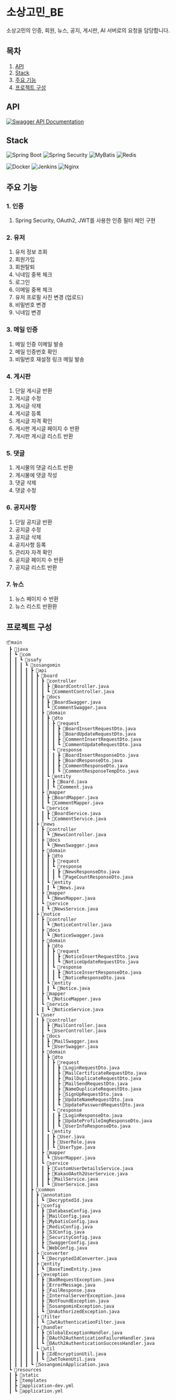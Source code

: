 # 소상고민_BE

소상고민의 인증, 회원, 뉴스, 공지, 게시판, AI 서버로의 요청을 담당합니다.

## 목차
1. [API](#API)
2. [Stack](#Stack)
3. [주요 기능](#주요-기능)
4. [프로젝트 구성](#프로젝트-구성)

## API
[![Swagger API Documentation](https://img.shields.io/badge/Swagger-API%20Docs-brightgreen?style=for-the-badge&logo=swagger)](https://apidev.sosangomin.com/swagger-ui/index.html#/)

## Stack
![Spring Boot](https://img.shields.io/badge/Spring%20Boot-6DB33F?style=for-the-badge&logo=spring-boot&logoColor=white)
![Spring Security](https://img.shields.io/badge/Spring%20Security-6DB33F?style=for-the-badge&logo=spring-security&logoColor=white)
![MyBatis](https://img.shields.io/badge/MyBatis-000000?style=for-the-badge&logo=mybatis&logoColor=white)
![Redis](https://img.shields.io/badge/Redis-DC382D?style=for-the-badge&logo=redis&logoColor=white)


![Docker](https://img.shields.io/badge/Docker-2496ED?style=for-the-badge&logo=docker&logoColor=white)
![Jenkins](https://img.shields.io/badge/Jenkins-D24939?style=for-the-badge&logo=jenkins&logoColor=white)
![Nginx](https://img.shields.io/badge/Nginx-009639?style=for-the-badge&logo=nginx&logoColor=white)

## 주요 기능

### 1. 인증
1. Spring Security, OAuth2, JWT를 사용한 인증 필터 체인 구현
### 2. 유저
1. 유저 정보 조회
2. 회원가입
3. 회원탈퇴
4. 닉네임 중복 체크
5. 로그인
6. 이메일 중복 체크
7. 유저 프로필 사진 변경 (업로드)
8. 비밀번호 변경
9. 닉네임 변경
### 3. 메일 인증
1. 메일 인증 이메일 발송
2. 메일 인증번호 확인
3. 비밀번호 재설정 링크 메일 발송
### 4. 게시판
1. 단일 게시글 반환
2. 게시글 수정
3. 게시글 삭제
4. 게시글 등록
5. 게시글 자격 확인
6. 게시판 게시글 페이지 수 반환
7. 게시판 게시글 리스트 반환
### 5. 댓글
1. 게시물의 댓글 리스트 반환
2. 게시물에 댓글 작성
3. 댓글 삭제
4. 댓글 수정
### 6. 공지사항
1. 단일 공지글 반환
2. 공지글 수정
3. 공지글 삭제
4. 공지사항 등록
5. 관리자 자격 확인
6. 공지글 페이지 수 반환
7. 공지글 리스트 반환
### 7. 뉴스
1. 뉴스 페이지 수 반환
2. 뉴스 리스트 반환환

## 프로젝트 구성

```
📦main
 ┣ 📂java
 ┃ ┗ 📂com
 ┃ ┃ ┗ 📂ssafy
 ┃ ┃ ┃ ┗ 📂sosangomin
 ┃ ┃ ┃ ┃ ┣ 📂api
 ┃ ┃ ┃ ┃ ┃ ┣ 📂board
 ┃ ┃ ┃ ┃ ┃ ┃ ┣ 📂controller
 ┃ ┃ ┃ ┃ ┃ ┃ ┃ ┣ 📜BoardController.java
 ┃ ┃ ┃ ┃ ┃ ┃ ┃ ┗ 📜CommentController.java
 ┃ ┃ ┃ ┃ ┃ ┃ ┣ 📂docs
 ┃ ┃ ┃ ┃ ┃ ┃ ┃ ┣ 📜BoardSwagger.java
 ┃ ┃ ┃ ┃ ┃ ┃ ┃ ┗ 📜CommentSwagger.java
 ┃ ┃ ┃ ┃ ┃ ┃ ┣ 📂domain
 ┃ ┃ ┃ ┃ ┃ ┃ ┃ ┣ 📂dto
 ┃ ┃ ┃ ┃ ┃ ┃ ┃ ┃ ┣ 📂request
 ┃ ┃ ┃ ┃ ┃ ┃ ┃ ┃ ┃ ┣ 📜BoardInsertRequestDto.java
 ┃ ┃ ┃ ┃ ┃ ┃ ┃ ┃ ┃ ┣ 📜BoardUpdateRequestDto.java
 ┃ ┃ ┃ ┃ ┃ ┃ ┃ ┃ ┃ ┣ 📜CommentInsertRequestDto.java
 ┃ ┃ ┃ ┃ ┃ ┃ ┃ ┃ ┃ ┗ 📜CommentUpdateRequestDto.java
 ┃ ┃ ┃ ┃ ┃ ┃ ┃ ┃ ┗ 📂response
 ┃ ┃ ┃ ┃ ┃ ┃ ┃ ┃ ┃ ┣ 📜BoardInsertResponseDto.java
 ┃ ┃ ┃ ┃ ┃ ┃ ┃ ┃ ┃ ┣ 📜BoardResponseDto.java
 ┃ ┃ ┃ ┃ ┃ ┃ ┃ ┃ ┃ ┣ 📜CommentResponseDto.java
 ┃ ┃ ┃ ┃ ┃ ┃ ┃ ┃ ┃ ┗ 📜CommentResponseTempDto.java
 ┃ ┃ ┃ ┃ ┃ ┃ ┃ ┗ 📂entity
 ┃ ┃ ┃ ┃ ┃ ┃ ┃ ┃ ┣ 📜Board.java
 ┃ ┃ ┃ ┃ ┃ ┃ ┃ ┃ ┗ 📜Comment.java
 ┃ ┃ ┃ ┃ ┃ ┃ ┣ 📂mapper
 ┃ ┃ ┃ ┃ ┃ ┃ ┃ ┣ 📜BoardMapper.java
 ┃ ┃ ┃ ┃ ┃ ┃ ┃ ┗ 📜CommentMapper.java
 ┃ ┃ ┃ ┃ ┃ ┃ ┗ 📂service
 ┃ ┃ ┃ ┃ ┃ ┃ ┃ ┣ 📜BoardService.java
 ┃ ┃ ┃ ┃ ┃ ┃ ┃ ┗ 📜CommentService.java
 ┃ ┃ ┃ ┃ ┃ ┣ 📂news
 ┃ ┃ ┃ ┃ ┃ ┃ ┣ 📂controller
 ┃ ┃ ┃ ┃ ┃ ┃ ┃ ┗ 📜NewsController.java
 ┃ ┃ ┃ ┃ ┃ ┃ ┣ 📂docs
 ┃ ┃ ┃ ┃ ┃ ┃ ┃ ┗ 📜NewsSwagger.java
 ┃ ┃ ┃ ┃ ┃ ┃ ┣ 📂domain
 ┃ ┃ ┃ ┃ ┃ ┃ ┃ ┣ 📂dto
 ┃ ┃ ┃ ┃ ┃ ┃ ┃ ┃ ┣ 📂request
 ┃ ┃ ┃ ┃ ┃ ┃ ┃ ┃ ┗ 📂response
 ┃ ┃ ┃ ┃ ┃ ┃ ┃ ┃ ┃ ┣ 📜NewsResponseDto.java
 ┃ ┃ ┃ ┃ ┃ ┃ ┃ ┃ ┃ ┗ 📜PageCountResponseDto.java
 ┃ ┃ ┃ ┃ ┃ ┃ ┃ ┗ 📂entity
 ┃ ┃ ┃ ┃ ┃ ┃ ┃ ┃ ┗ 📜News.java
 ┃ ┃ ┃ ┃ ┃ ┃ ┣ 📂mapper
 ┃ ┃ ┃ ┃ ┃ ┃ ┃ ┗ 📜NewsMapper.java
 ┃ ┃ ┃ ┃ ┃ ┃ ┗ 📂service
 ┃ ┃ ┃ ┃ ┃ ┃ ┃ ┗ 📜NewsService.java
 ┃ ┃ ┃ ┃ ┃ ┣ 📂notice
 ┃ ┃ ┃ ┃ ┃ ┃ ┣ 📂controller
 ┃ ┃ ┃ ┃ ┃ ┃ ┃ ┗ 📜NoticeController.java
 ┃ ┃ ┃ ┃ ┃ ┃ ┣ 📂docs
 ┃ ┃ ┃ ┃ ┃ ┃ ┃ ┗ 📜NoticeSwagger.java
 ┃ ┃ ┃ ┃ ┃ ┃ ┣ 📂domain
 ┃ ┃ ┃ ┃ ┃ ┃ ┃ ┣ 📂dto
 ┃ ┃ ┃ ┃ ┃ ┃ ┃ ┃ ┣ 📂request
 ┃ ┃ ┃ ┃ ┃ ┃ ┃ ┃ ┃ ┣ 📜NoticeInsertRequestDto.java
 ┃ ┃ ┃ ┃ ┃ ┃ ┃ ┃ ┃ ┗ 📜NoticeUpdateRequestDto.java
 ┃ ┃ ┃ ┃ ┃ ┃ ┃ ┃ ┗ 📂response
 ┃ ┃ ┃ ┃ ┃ ┃ ┃ ┃ ┃ ┣ 📜NoticeInsertResponseDto.java
 ┃ ┃ ┃ ┃ ┃ ┃ ┃ ┃ ┃ ┗ 📜NoticeResponseDto.java
 ┃ ┃ ┃ ┃ ┃ ┃ ┃ ┗ 📂entity
 ┃ ┃ ┃ ┃ ┃ ┃ ┃ ┃ ┗ 📜Notice.java
 ┃ ┃ ┃ ┃ ┃ ┃ ┣ 📂mapper
 ┃ ┃ ┃ ┃ ┃ ┃ ┃ ┗ 📜NoticeMapper.java
 ┃ ┃ ┃ ┃ ┃ ┃ ┗ 📂service
 ┃ ┃ ┃ ┃ ┃ ┃ ┃ ┗ 📜NoticeService.java
 ┃ ┃ ┃ ┃ ┃ ┗ 📂user
 ┃ ┃ ┃ ┃ ┃ ┃ ┣ 📂controller
 ┃ ┃ ┃ ┃ ┃ ┃ ┃ ┣ 📜MailController.java
 ┃ ┃ ┃ ┃ ┃ ┃ ┃ ┗ 📜UserController.java
 ┃ ┃ ┃ ┃ ┃ ┃ ┣ 📂docs
 ┃ ┃ ┃ ┃ ┃ ┃ ┃ ┣ 📜MailSwagger.java
 ┃ ┃ ┃ ┃ ┃ ┃ ┃ ┗ 📜UserSwagger.java
 ┃ ┃ ┃ ┃ ┃ ┃ ┣ 📂domain
 ┃ ┃ ┃ ┃ ┃ ┃ ┃ ┣ 📂dto
 ┃ ┃ ┃ ┃ ┃ ┃ ┃ ┃ ┣ 📂request
 ┃ ┃ ┃ ┃ ┃ ┃ ┃ ┃ ┃ ┣ 📜LoginRequestDto.java
 ┃ ┃ ┃ ┃ ┃ ┃ ┃ ┃ ┃ ┣ 📜MailCertificateRequestDto.java
 ┃ ┃ ┃ ┃ ┃ ┃ ┃ ┃ ┃ ┣ 📜MailDuplicateRequestDto.java
 ┃ ┃ ┃ ┃ ┃ ┃ ┃ ┃ ┃ ┣ 📜MailSendRequestDto.java
 ┃ ┃ ┃ ┃ ┃ ┃ ┃ ┃ ┃ ┣ 📜NameDuplicateRequestDto.java
 ┃ ┃ ┃ ┃ ┃ ┃ ┃ ┃ ┃ ┣ 📜SignUpRequestDto.java
 ┃ ┃ ┃ ┃ ┃ ┃ ┃ ┃ ┃ ┣ 📜UpdateNameRequestDto.java
 ┃ ┃ ┃ ┃ ┃ ┃ ┃ ┃ ┃ ┗ 📜UpdatePasswordRequestDto.java
 ┃ ┃ ┃ ┃ ┃ ┃ ┃ ┃ ┗ 📂response
 ┃ ┃ ┃ ┃ ┃ ┃ ┃ ┃ ┃ ┣ 📜LoginResponseDto.java
 ┃ ┃ ┃ ┃ ┃ ┃ ┃ ┃ ┃ ┣ 📜UpdateProfileImgResponseDto.java
 ┃ ┃ ┃ ┃ ┃ ┃ ┃ ┃ ┃ ┗ 📜UserInfoResponseDto.java
 ┃ ┃ ┃ ┃ ┃ ┃ ┃ ┗ 📂entity
 ┃ ┃ ┃ ┃ ┃ ┃ ┃ ┃ ┣ 📜User.java
 ┃ ┃ ┃ ┃ ┃ ┃ ┃ ┃ ┣ 📜UserRole.java
 ┃ ┃ ┃ ┃ ┃ ┃ ┃ ┃ ┗ 📜UserType.java
 ┃ ┃ ┃ ┃ ┃ ┃ ┣ 📂mapper
 ┃ ┃ ┃ ┃ ┃ ┃ ┃ ┗ 📜UserMapper.java
 ┃ ┃ ┃ ┃ ┃ ┃ ┗ 📂service
 ┃ ┃ ┃ ┃ ┃ ┃ ┃ ┣ 📜CustomUserDetailsService.java
 ┃ ┃ ┃ ┃ ┃ ┃ ┃ ┣ 📜KakaoOAuth2UserService.java
 ┃ ┃ ┃ ┃ ┃ ┃ ┃ ┣ 📜MailService.java
 ┃ ┃ ┃ ┃ ┃ ┃ ┃ ┗ 📜UserService.java
 ┃ ┃ ┃ ┃ ┣ 📂common
 ┃ ┃ ┃ ┃ ┃ ┣ 📂annotation
 ┃ ┃ ┃ ┃ ┃ ┃ ┗ 📜DecryptedId.java
 ┃ ┃ ┃ ┃ ┃ ┣ 📂config
 ┃ ┃ ┃ ┃ ┃ ┃ ┣ 📜DatabaseConfig.java
 ┃ ┃ ┃ ┃ ┃ ┃ ┣ 📜MailConfig.java
 ┃ ┃ ┃ ┃ ┃ ┃ ┣ 📜MybatisConfig.java
 ┃ ┃ ┃ ┃ ┃ ┃ ┣ 📜RedisConfig.java
 ┃ ┃ ┃ ┃ ┃ ┃ ┣ 📜S3Config.java
 ┃ ┃ ┃ ┃ ┃ ┃ ┣ 📜SecurityConfig.java
 ┃ ┃ ┃ ┃ ┃ ┃ ┣ 📜SwaggerConfig.java
 ┃ ┃ ┃ ┃ ┃ ┃ ┗ 📜WebConfig.java
 ┃ ┃ ┃ ┃ ┃ ┣ 📂converter
 ┃ ┃ ┃ ┃ ┃ ┃ ┗ 📜DecryptedIdConverter.java
 ┃ ┃ ┃ ┃ ┃ ┣ 📂entity
 ┃ ┃ ┃ ┃ ┃ ┃ ┗ 📜BaseTimeEntity.java
 ┃ ┃ ┃ ┃ ┃ ┣ 📂exception
 ┃ ┃ ┃ ┃ ┃ ┃ ┣ 📜BadRequestException.java
 ┃ ┃ ┃ ┃ ┃ ┃ ┣ 📜ErrorMessage.java
 ┃ ┃ ┃ ┃ ┃ ┃ ┣ 📜FailResponse.java
 ┃ ┃ ┃ ┃ ┃ ┃ ┣ 📜InternalServerException.java
 ┃ ┃ ┃ ┃ ┃ ┃ ┣ 📜NotFoundException.java
 ┃ ┃ ┃ ┃ ┃ ┃ ┣ 📜SosangominException.java
 ┃ ┃ ┃ ┃ ┃ ┃ ┗ 📜UnAuthorizedException.java
 ┃ ┃ ┃ ┃ ┃ ┣ 📂filter
 ┃ ┃ ┃ ┃ ┃ ┃ ┗ 📜JwtAuthenticationFilter.java
 ┃ ┃ ┃ ┃ ┃ ┣ 📂handler
 ┃ ┃ ┃ ┃ ┃ ┃ ┣ 📜GlobalExceptionHandler.java
 ┃ ┃ ┃ ┃ ┃ ┃ ┣ 📜OAuth2AuthenticationFailureHandler.java
 ┃ ┃ ┃ ┃ ┃ ┃ ┗ 📜OAuth2AuthenticationSuccessHandler.java
 ┃ ┃ ┃ ┃ ┃ ┗ 📂util
 ┃ ┃ ┃ ┃ ┃ ┃ ┣ 📜IdEncryptionUtil.java
 ┃ ┃ ┃ ┃ ┃ ┃ ┗ 📜JwtTokenUtil.java
 ┃ ┃ ┃ ┃ ┗ 📜SosangominApplication.java
 ┗ 📂resources
 ┃ ┣ 📂static
 ┃ ┣ 📂templates
 ┃ ┣ 📜application-dev.yml
 ┃ ┗ 📜application.yml
```